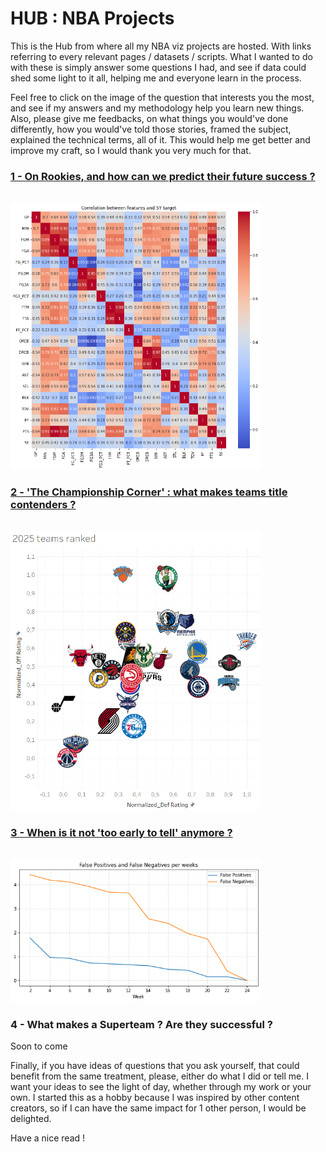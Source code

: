 # HUB : NBA Projects
This is the Hub from where all my NBA viz projects are hosted. With links referring to every relevant pages / datasets / scripts.
What I wanted to do with these is simply answer some questions I had, and see if data could shed some light to it all, helping me and everyone learn in the process.

Feel free to click on the image of the question that interests you the most, and see if my answers and my methodology help you learn new things. Also, please give me feedbacks, on what things you would've done differently, how you would've told those stories, framed the subject, explained the technical terms, all of it. This would help me get better and improve my craft, so I would thank you very much for that.
<br>
<a href="https://remibounoua7.github.io/NBA-rookies-stats/">

### 1 - On Rookies, and how can we predict their future success ?
<br>
<img src="Rookie Success Predictor/Correlation Matrix.png" style="width:400px" /></a>

<a href="https://remibounoua7.github.io/NBA-Championship-Corner/">
  
### 2 - 'The Championship Corner' : what makes teams title contenders ?
<br>
<img src="Champion Golden zone/2025 screenshot.PNG" style="width:400px" /></a>

<a href="https://remibounoua7.github.io/NBA-EarlinessAnalysis/">
  
### 3 - When is it not 'too early to tell' anymore ?
<br>
<img src="When is it too early/FalsePos&Neg.png" style="width:400px" /></a>

### 4 - What makes a Superteam ? Are they successful ?
Soon to come

Finally, if you have ideas of questions that you ask yourself, that could benefit from the same treatment, please, either do what I did or tell me. I want your ideas to see the light of day, whether through my work or your own. I started this as a hobby because I was inspired by other content creators, so if I can have the same impact for 1 other person, I would be delighted.

Have a nice read !
